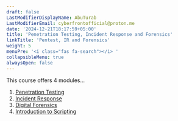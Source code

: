 ```yaml
---
draft: false
LastModifierDisplayName: AbuTurab
LastModifierEmail: cyberfrontofficial@proton.me
date: '2024-12-21T18:17:59+05:00'
title: 'Penetration Testing, Incident Response and Forensics'
linkTitle: 'Pentest, IR and Forensics'
weight: 5
menuPre: '<i class="fas fa-search"></i> '
collapsibleMenu: true
alwaysOpen: false
---
```


This course offers 4 modules...

1. [Penetration Testing](/cybersecurity-and-networks/ibm-cybersecurity-analyst/pentest-ir-and-forensics/penetration-testing)
2. [Incident Response](/cybersecurity-and-networks/ibm-cybersecurity-analyst/pentest-ir-and-forensics/incident-response)
3. [Digital Forensics](/cybersecurity-and-networks/ibm-cybersecurity-analyst/pentest-ir-and-forensics/digital-forensics)
4. [Introduction to Scripting](/cybersecurity-and-networks/ibm-cybersecurity-analyst/pentest-ir-and-forensics/introduction-to-scripting)
